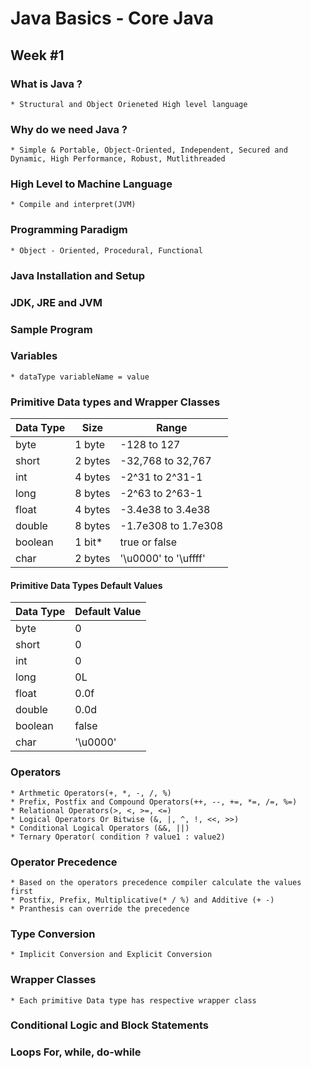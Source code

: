 # Java Basics - Core Java

## Week #1

### What is Java ?
    * Structural and Object Orieneted High level language

### Why do we need Java ?
    * Simple & Portable, Object-Oriented, Independent, Secured and Dynamic, High Performance, Robust, Mutlithreaded

### High Level to Machine Language
    * Compile and interpret(JVM)

### Programming Paradigm
    * Object - Oriented, Procedural, Functional

### Java Installation and Setup

### JDK, JRE and JVM

### Sample Program

### Variables
    * dataType variableName = value

### Primitive Data types and Wrapper Classes

| Data Type | Size    | Range                   |
|-----------|---------|-------------------------|
| byte      | 1 byte  | -128 to 127             |
| short     | 2 bytes | -32,768 to 32,767       |
| int       | 4 bytes | -2^31 to 2^31-1         |
| long      | 8 bytes | -2^63 to 2^63-1         |
| float     | 4 bytes | -3.4e38 to 3.4e38       |
| double    | 8 bytes | -1.7e308 to 1.7e308     |
| boolean   | 1 bit*  | true or false           |
| char      | 2 bytes | '\u0000' to '\uffff'    |


#### Primitive Data Types Default Values

| Data Type   | Default Value   |
| ----------- | --------------- |
| byte        | 0               |
| short       | 0               |
| int         | 0               |
| long        | 0L              |
| float       | 0.0f            |
| double      | 0.0d            |
| boolean     | false           |
| char        | '\u0000'        |


### Operators
    * Arthmetic Operators(+, *, -, /, %)
    * Prefix, Postfix and Compound Operators(++, --, +=, *=, /=, %=)
    * Relational Operators(>, <, >=, <=)
    * Logical Operators Or Bitwise (&, |, ^, !, <<, >>)
    * Conditional Logical Operators (&&, ||)
    * Ternary Operator( condition ? value1 : value2)

### Operator Precedence
    * Based on the operators precedence compiler calculate the values first
    * Postfix, Prefix, Multiplicative(* / %) and Additive (+ -)
    * Pranthesis can override the precedence

### Type Conversion
    * Implicit Conversion and Explicit Conversion

### Wrapper Classes
    * Each primitive Data type has respective wrapper class

### Conditional Logic and Block Statements

### Loops For, while, do-while
